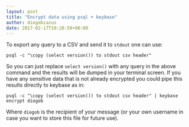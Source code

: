 ```yaml
---
layout: post
title: "Encrypt data using psql + keybase"
author: diogobiazus
date: 2017-02-17T19:28:59+00:00
---
```


To export any query to a CSV and send it to `stdout` one can use:

    psql -c "\copy (select version()) to stdout csv header"

So you can just replace `select version()` with any query in the above command and the results will be dumped in your terminal screen. If you have any sensitive data that is not already encrypted you could pipe this results directly to keybase as in:

    psql -c "\copy (select version()) to stdout csv header" | keybase encrypt diogob

Where `diogob` is the recipient of your message (or your own username in case you want to store this file for future use).
